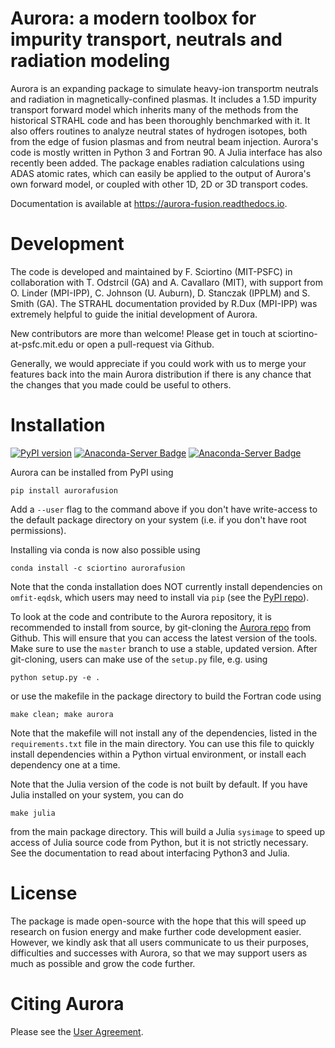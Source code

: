 # Aurora: a modern toolbox for impurity transport, neutrals and radiation modeling

Aurora is an expanding package to simulate heavy-ion transportm neutrals and radiation in magnetically-confined plasmas. It includes a 1.5D impurity transport forward model which inherits many of the methods from the historical STRAHL code and has been thoroughly benchmarked with it. It also offers routines to analyze neutral states of hydrogen isotopes, both from the edge of fusion plasmas and from neutral beam injection. Aurora's code is mostly written in Python 3 and Fortran 90. A Julia interface has also recently been added. The package enables radiation calculations using ADAS atomic rates, which can easily be applied to the output of Aurora's own forward model, or coupled with other 1D, 2D or 3D transport codes. 

Documentation is available at https://aurora-fusion.readthedocs.io.


# Development 

The code is developed and maintained by F. Sciortino (MIT-PSFC) in collaboration with T. Odstrcil (GA) and A. Cavallaro (MIT), with support from O. Linder (MPI-IPP), C. Johnson (U. Auburn), D. Stanczak (IPPLM) and S. Smith (GA). The STRAHL documentation provided by R.Dux (MPI-IPP) was extremely helpful to guide the initial development of Aurora.

New contributors are more than welcome! Please get in touch at sciortino-at-psfc.mit.edu or open a pull-request via Github. 

Generally, we would appreciate if you could work with us to merge your features back into the main Aurora distribution if there is any chance that the changes that you made could be useful to others. 

# Installation

[![PyPI version](https://badge.fury.io/py/aurorafusion.svg)](https://badge.fury.io/py/aurorafusion) [![Anaconda-Server Badge](https://anaconda.org/sciortino/aurorafusion/badges/version.svg)](https://anaconda.org/sciortino/aurorafusion) [![Anaconda-Server Badge](https://anaconda.org/sciortino/aurorafusion/badges/latest_release_date.svg)](https://anaconda.org/sciortino/aurorafusion)

Aurora can be installed from PyPI using
```
pip install aurorafusion
```
Add a `--user` flag to the command above if you don't have write-access to the default package directory on your system (i.e. if you don't have root permissions). 

Installing via conda is now also possible using
```
conda install -c sciortino aurorafusion 
```
Note that the conda installation does NOT currently install dependencies on `omfit-eqdsk`, which users may need to install via `pip` (see the [PyPI repo](https://pypi.org/project/omfit-eqdsk/)). 

To look at the code and contribute to the Aurora repository, it is recommended to install from source, by git-cloning the [Aurora repo](https://github.com/fsciortino/aurora) from Github. This will ensure that you can access the latest version of the tools. Make sure to use the `master` branch to use a stable, updated version. After git-cloning, users can make use of the `setup.py` file, e.g. using 
```
python setup.py -e .
```
or use the makefile in the package directory to build the Fortran code using 
```
make clean; make aurora
```
Note that the makefile will not install any of the dependencies, listed in the `requirements.txt` file in the main directory. You can use this file to quickly install dependencies within a Python virtual environment, or install each dependency one at a time.

Note that the Julia version of the code is not built by default. If you have Julia installed on your system, you can do  
```
make julia
```
from the main package directory. This will build a Julia `sysimage` to speed up access of Julia source code from Python, but it is not strictly necessary. See the documentation to read about interfacing Python3 and Julia. 



# License

The package is made open-source with the hope that this will speed up research on fusion energy and make further code development easier. However, we kindly ask that all users communicate to us their purposes, difficulties and successes with Aurora, so that we may support users as much as possible and grow the code further. 


# Citing Aurora

Please see the [User Agreement](https://github.com/fsciortino/Aurora/blob/master/USER_AGREEMENT.txt). 
